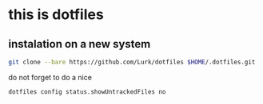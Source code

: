# this is dotfiles

## instalation on a new system

```sh
git clone --bare https://github.com/Lurk/dotfiles $HOME/.dotfiles.git

```

do not forget to do a nice


```sh 
dotfiles config status.showUntrackedFiles no

```
